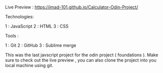 Live Preview : https://imad-101.github.io/Calculator-Odin-Project/

Technologies:

1 : JavaScript
2 : HTML
3 : CSS

Tools :

1 : Git
2 : GitHub
3 : Sublime merge

This was the last javscript project for the odin project ( foundations ).  Make sure to check out the live preview , you can also clone the project into you local machine using git. 

